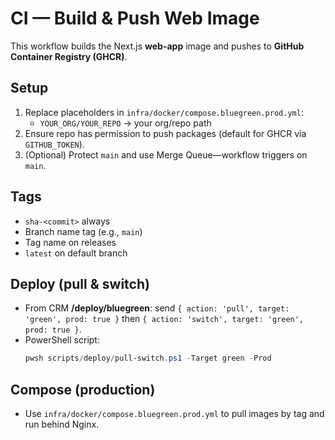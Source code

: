 # CI — Build & Push Web Image

This workflow builds the Next.js **web-app** image and pushes to **GitHub Container Registry (GHCR)**.

## Setup
1. Replace placeholders in `infra/docker/compose.bluegreen.prod.yml`:
   - `YOUR_ORG/YOUR_REPO` → your org/repo path
2. Ensure repo has permission to push packages (default for GHCR via `GITHUB_TOKEN`).
3. (Optional) Protect `main` and use Merge Queue—workflow triggers on `main`.

## Tags
- `sha-<commit>` always
- Branch name tag (e.g., `main`)
- Tag name on releases
- `latest` on default branch

## Deploy (pull & switch)
- From CRM **/deploy/bluegreen**: send `{ action: 'pull', target: 'green', prod: true }` then `{ action: 'switch', target: 'green', prod: true }`.
- PowerShell script:
  ```powershell
  pwsh scripts/deploy/pull-switch.ps1 -Target green -Prod
  ```

## Compose (production)
- Use `infra/docker/compose.bluegreen.prod.yml` to pull images by tag and run behind Nginx.
